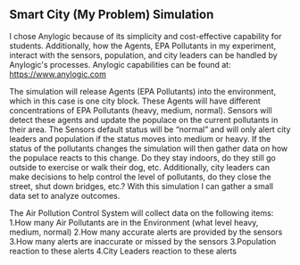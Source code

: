 ## Smart City (My Problem) Simulation

I chose Anylogic because of its simplicity and cost-effective capability for students.  Additionally, how the Agents, EPA Pollutants in my experiment, interact with the sensors, population, and city leaders can be handled by Anylogic's processes. Anylogic capabilities can be found at: https://www.anylogic.com

The simulation will release Agents (EPA Pollutants) into the environment, which in this case is one city block.  These Agents will have different concentrations of EPA Pollutants (heavy, medium, normal).  Sensors will detect these agents and update the populace on the current pollutants in their area.  The Sensors default status will be “normal” and will only alert city leaders and population if the status moves into medium or heavy.  If the status of the pollutants changes the simulation will then gather data on how the populace reacts to this change.  Do they stay indoors, do they still go outside to exercise or walk their dog, etc.  Additionally, city leaders can make decisions to help control the level of pollutants, do they close the street, shut down bridges, etc.?  With this simulation I can gather a small data set to analyze outcomes.

The Air Pollution Control System will collect data on the following items:
1.How many Air Pollutants are in the Environment (what level heavy, medium, normal)
2.How many accurate alerts are provided by the sensors
3.How many alerts are inaccurate or missed by the sensors
3.Population reaction to these alerts
4.City Leaders reaction to these alerts

